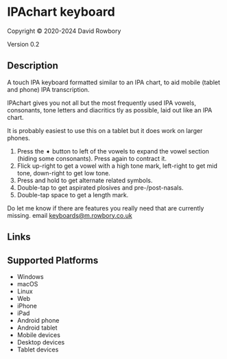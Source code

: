 IPAchart keyboard
==============

Copyright © 2020-2024 David Rowbory

Version 0.2

Description
-----------

A touch IPA keyboard formatted similar to an IPA chart, to aid mobile (tablet and phone) IPA transcription.

IPAchart gives you not all but the most frequently used IPA vowels, consonants, tone letters and diacritics tly as possible, laid out like an IPA chart.

It is probably easiest to use this on a tablet but it does work on larger phones.


1. Press the ➧ button to left of the vowels to expand the vowel section (hiding some consonants).  Press again to contract it.
2. Flick up-right to get a vowel with a high tone mark, left-right to get mid tone, down-right to get low tone.
3. Press and hold to get alternate related symbols.
4. Double-tap to get aspirated plosives and pre-/post-nasals.
5. Double-tap space to get a length mark.


Do let me know if there are features you really need that are currently missing. email keyboards@m.rowbory.co.uk


Links
-----

Supported Platforms
-------------------
 * Windows
 * macOS
 * Linux
 * Web
 * iPhone
 * iPad
 * Android phone
 * Android tablet
 * Mobile devices
 * Desktop devices
 * Tablet devices

